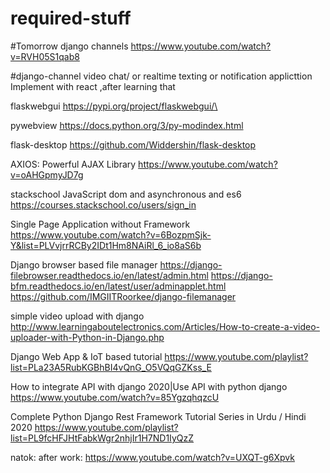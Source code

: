 # required-stuff


#Tomorrow
django channels
https://www.youtube.com/watch?v=RVH05S1qab8



#django-channel video chat/ or realtime texting or notification applicttion
Implement with react ,after learning that


flaskwebgui
https://pypi.org/project/flaskwebgui/\

pywebview
https://docs.python.org/3/py-modindex.html

flask-desktop
https://github.com/Widdershin/flask-desktop




AXIOS: Powerful AJAX Library
https://www.youtube.com/watch?v=oAHGpmyJD7g

stackschool JavaScript dom and asynchronous and es6
https://courses.stackschool.co/users/sign_in


Single Page Application without Framework
https://www.youtube.com/watch?v=6BozpmSjk-Y&list=PLVvjrrRCBy2IDt1Hm8NAiRl_6_io8aS6b

Django browser based file manager
https://django-filebrowser.readthedocs.io/en/latest/admin.html
https://django-bfm.readthedocs.io/en/latest/user/adminapplet.html
https://github.com/IMGIITRoorkee/django-filemanager

simple video upload with django
http://www.learningaboutelectronics.com/Articles/How-to-create-a-video-uploader-with-Python-in-Django.php


Django Web App & IoT based tutorial
https://www.youtube.com/playlist?list=PLa23A5RubKGBhBI4vQnG_O5VQqGZKss_E

How to integrate API with django 2020|Use API with python django
https://www.youtube.com/watch?v=85YgzqhqzcU

Complete Python Django Rest Framework Tutorial Series in Urdu / Hindi 2020
https://www.youtube.com/playlist?list=PL9fcHFJHtFabkWgr2nhjIr1H7ND1IyQzZ


natok:
after work:
https://www.youtube.com/watch?v=UXQT-g6Xpvk

